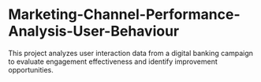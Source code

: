 # Marketing-Channel-Performance-Analysis-User-Behaviour
This project analyzes user interaction data from a digital banking campaign to evaluate engagement effectiveness and identify improvement opportunities.
